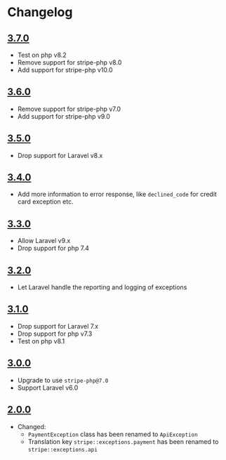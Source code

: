 # Changelog

## [3.7.0](https://github.com/ankurk91/laravel-stripe-exceptions/compare/3.6.0...3.7.0)

* Test on php v8.2
* Remove support for stripe-php v8.0
* Add support for stripe-php v10.0

## [3.6.0](https://github.com/ankurk91/laravel-stripe-exceptions/compare/3.5.0...3.6.0)

* Remove support for stripe-php v7.0
* Add support for stripe-php v9.0

## [3.5.0](https://github.com/ankurk91/laravel-stripe-exceptions/compare/3.4.1...3.5.0)

* Drop support for Laravel v8.x

## [3.4.0](https://github.com/ankurk91/laravel-stripe-exceptions/compare/3.3.0...3.4.0)

* Add more information to error response, like `declined_code` for credit card exception etc.

## [3.3.0](https://github.com/ankurk91/laravel-stripe-exceptions/compare/3.2.0...3.3.0)

* Allow Laravel v9.x
* Drop support for php 7.4

## [3.2.0](https://github.com/ankurk91/laravel-stripe-exceptions/compare/3.1.0...3.2.0)

* Let Laravel handle the reporting and logging of exceptions

## [3.1.0](https://github.com/ankurk91/laravel-stripe-exceptions/compare/3.0.0...3.1.0)

* Drop support for Laravel 7.x
* Drop support for php v7.3
* Test on php v8.1

## [3.0.0](https://github.com/ankurk91/laravel-stripe-exceptions/compare/2.0.0...3.0.0)

* Upgrade to use `stripe-php@7.0`
* Support Laravel v6.0

## [2.0.0](https://github.com/ankurk91/laravel-stripe-exceptions/compare/1.1.0...2.0.0)

* Changed:
    - `PaymentException` class has been renamed to `ApiException`
    - Translation key `stripe::exceptions.payment` has been renamed to `stripe::exceptions.api`
